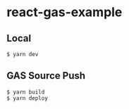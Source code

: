 # react-gas-example

## Local

```
$ yarn dev
```

## GAS Source Push

```
$ yarn build
$ yarn deploy
```
